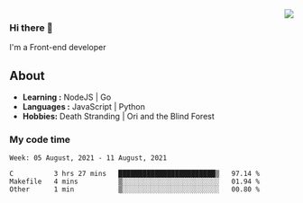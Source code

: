 <img align='right' src="https://github-readme-stats.vercel.app/api?username=strugglebak&show_icons=true">

### Hi there 👋

I'm a Front-end developer

## About

-  **Learning :** NodeJS | Go
-  **Languages :** JavaScript | Python
-  **Hobbies:** Death Stranding | Ori and the Blind Forest

### My code time

<!--START_SECTION:waka-->
```text
Week: 05 August, 2021 - 11 August, 2021

C          3 hrs 27 mins   ████████████████████████▒   97.14 % 
Makefile   4 mins          ▒░░░░░░░░░░░░░░░░░░░░░░░░   01.94 % 
Other      1 min           ▒░░░░░░░░░░░░░░░░░░░░░░░░   00.80 % 
```
<!--END_SECTION:waka-->
